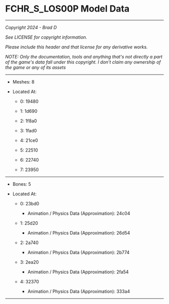 # FCHR_S_LOS00P Model Data

---

*Copyright 2024 - Brad D*

*See LICENSE for copyright information.*

*Please include this header and that license for any derivative works.*

*NOTE: Only the documentation, tools and anything that's not directly a part of the game's data fall under this copyright. I don't claim any ownership of the game or any of its assets*

---

* Meshes: 8

* Located At:

  * 0: 19480

  * 1: 1d690

  * 2: 1f8a0

  * 3: 1fad0

  * 4: 21ce0

  * 5: 22510

  * 6: 22740

  * 7: 23950

---

* Bones: 5

* Located At:

  * 0: 23bd0

    * Animation / Physics Data (Approximation): 24c04

  * 1: 25d20

    * Animation / Physics Data (Approximation): 26d54

  * 2: 2a740

    * Animation / Physics Data (Approximation): 2b774

  * 3: 2ea20

    * Animation / Physics Data (Approximation): 2fa54

  * 4: 32370

    * Animation / Physics Data (Approximation): 333a4

---

